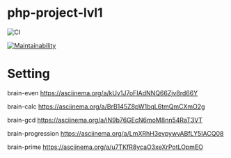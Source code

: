 # php-project-lvl1

![CI](https://github.com/lobr17/php-project-lvl1/workflows/CI/badge.svg)

[![Maintainability](https://api.codeclimate.com/v1/badges/4e4aa115a4ae6df26a04/maintainability)](https://codeclimate.com/github/lobr17/php-project-lvl1/maintainability)


# Setting

brain-even
https://asciinema.org/a/kUv1J7oFIAdNNQ66Zjv8rd66Y

brain-calc
https://asciinema.org/a/BrB145Z8pW1bqL6tmQmCXmO2g

brain-gcd
https://asciinema.org/a/iN9b76GEcN6moM8nn54RaT3VT

brain-progression
https://asciinema.org/a/LmXRhH3evpywvABfLY5IACQ08

brain-prime
https://asciinema.org/a/u7TKfR8ycaO3xeXrPotLOpmEO
